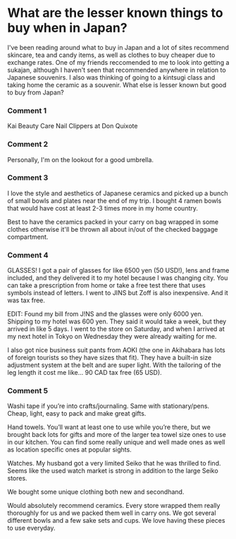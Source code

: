 # What are the lesser known things to buy when in Japan?

I've been reading around what to buy in Japan and a lot of sites recommend skincare, tea and candy items, as well as clothes to buy cheaper due to exchange rates. One of my friends reccomended to me to look into getting a sukajan, although I haven't seen that recommended anywhere in relation to Japanese souvenirs. I also was thinking of going to a kintsugi class and taking home the ceramic as a souvenir. What else is lesser known but good to buy from Japan?

### Comment 1

Kai Beauty Care Nail Clippers at Don Quixote

### Comment 2

Personally, I'm on the lookout for a good umbrella.

### Comment 3

I love the style and aesthetics of Japanese ceramics and picked up a bunch of small bowls and plates near the end of my trip. I bought 4 ramen bowls that would have cost at least 2-3 times more in my home country.


Best to have the ceramics packed in your carry on bag wrapped in some clothes otherwise it'll be thrown all about in/out of the checked baggage compartment.

### Comment 4

GLASSES! I got a pair of glasses for like 6500 yen (50 USD!), lens and frame included, and they delivered it to my hotel because I was changing city. You can take a prescription from home or take a free test there that uses symbols instead of letters. I went to JINS but Zoff is also inexpensive. And it was tax free.

EDIT: Found my bill from J!NS and the glasses were only 6000 yen. Shipping to my hotel was 600 yen. They said it would take a week, but they arrived in like 5 days. I went to the store on Saturday, and when  I arrived at my next hotel in Tokyo on Wednesday they were already waiting for me. 

I also got nice business suit pants from AOKI (the one in Akihabara has lots of foreign tourists so they have sizes that fit). They have a built-in size adjustment system at the belt and are super light. With the tailoring of the leg length it cost me like... 90 CAD tax free (65 USD).

### Comment 5

Washi tape if you’re into crafts/journaling. Same with stationary/pens. Cheap, light, easy to pack and make great gifts. 

Hand towels. You’ll want at least one to use while you’re there, but we brought back lots for gifts and more of the larger tea towel size ones to use in our kitchen. You can find some really unique and well made ones as well as location specific ones at popular sights. 

Watches. My husband got a very limited Seiko that he was thrilled to find. Seems like the used watch market is strong in addition to the large Seiko stores. 

We bought some unique clothing both new and secondhand. 

Would absolutely recommend ceramics. Every store wrapped them really thoroughly for us and we packed them well in carry ons. We got several different bowls and a few sake sets and cups. We love having these pieces to use everyday.

